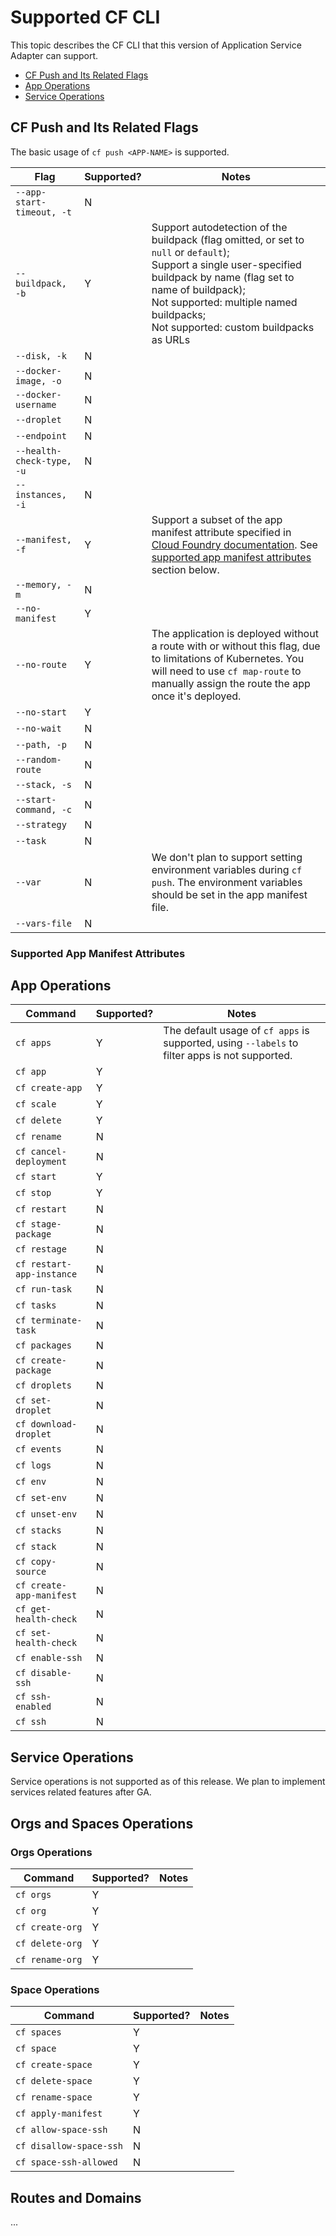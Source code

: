 # Supported CF CLI

This topic describes the CF CLI that this version of Application Service Adapter can support.

* [CF Push and Its Related Flags](#cf-push-flags)
* [App Operations](#app-operations)
* [Service Operations](#service-operations)

## <a id="cf-push-flags"></a> CF Push and Its Related Flags

The basic usage of `cf push <APP-NAME>` is supported.

| Flag | Supported? | Notes |
|------|------------|-------|
|`--app-start-timeout, -t`| N | |
|`--buildpack, -b`| Y | Support autodetection of the buildpack (flag omitted, or set to `null` or `default`); <br> Support a single user-specified buildpack by name (flag set to name of buildpack);<br> Not supported: multiple named buildpacks; <br> Not supported: custom buildpacks as URLs |
|`--disk, -k`| N |  |
|`--docker-image, -o`| N |  |
|`--docker-username`| N |  |
|`--droplet`| N |  |
|`--endpoint`| N |  |
|`--health-check-type, -u`| N |  |
|`--instances, -i`| N |  |
|`--manifest, -f`| Y | Support a subset of the app manifest attribute specified in [Cloud Foundry documentation](https://docs.cloudfoundry.org/devguide/deploy-apps/manifest-attributes.html). See [supported app manifest attributes](#supported-manifest-attributes) section below. |
|`--memory, -m`| N |  |
|`--no-manifest`| Y |  |
|`--no-route`| Y | The application is deployed without a route with or without this flag, due to limitations of Kubernetes. You will need to use `cf map-route` to manually assign the route the app once it's deployed.|
|`--no-start`| Y |  |
|`--no-wait`| N |  |
|`--path, -p`| N |  |
|`--random-route`| N |  |
|`--stack, -s`| N |  |
|`--start-command, -c`| N |  |
|`--strategy`| N |  |
|`--task`| N |  |
|`--var`| N | We don't plan to support setting environment variables during `cf push`. The environment variables should be set in the app manifest file.  |
|`--vars-file`| N |  |

### <a id="supported-manifest-attributes"></a> Supported App Manifest Attributes





## <a id="app-operations"></a> App Operations

| Command | Supported? | Notes |
|---------|------------|-------|
|`cf apps`| Y | The default usage of `cf apps` is supported, using `--labels` to filter apps is not supported. |
|`cf app` | Y |     |
|`cf create-app` | Y |     |
|`cf scale` | Y |     |
|`cf delete` | Y |     |
|`cf rename` | N |     |
|`cf cancel-deployment` | N |     |
|`cf start` | Y |     |
|`cf stop` | Y |     |
|`cf restart` | N |     |
|`cf stage-package` | N |     |
|`cf restage` | N |     |
|`cf restart-app-instance` | N |     |
|`cf run-task` | N |     |
|`cf tasks` | N |     |
|`cf terminate-task` | N |     |
|`cf packages` | N |     |
|`cf create-package` | N |     |
|`cf droplets` | N |     |
|`cf set-droplet` | N |     |
|`cf download-droplet` | N |     |
|`cf events` | N |     |
|`cf logs` | N |     |
|`cf env` | N |     |
|`cf set-env` | N |     |
|`cf unset-env` | N |     |
|`cf stacks` | N |     |
|`cf stack` | N |     |
|`cf copy-source` | N |     |
|`cf create-app-manifest` | N |     |
|`cf get-health-check` | N |     |
|`cf set-health-check` | N |     |
|`cf enable-ssh` | N |     |
|`cf disable-ssh` | N |     |
|`cf ssh-enabled` | N |     |
|`cf ssh` | N |     |

## <a id="service-operations"></a> Service Operations
Service operations is not supported as of this release. We plan to implement services related features after GA.

## <a id="org-space-operations"></a> Orgs and Spaces Operations

### Orgs Operations
| Command | Supported? | Notes |
|---------|------------|-------|
|`cf orgs`| Y |   | 
|`cf org`| Y |   | 
|`cf create-org`| Y |   | 
|`cf delete-org`| Y |   | 
|`cf rename-org`| Y |   | 

### Space Operations

| Command | Supported? | Notes |
|---------|------------|-------|
|`cf spaces`| Y |   | 
|`cf space`| Y |   | 
|`cf create-space`| Y |   | 
|`cf delete-space`| Y |   | 
|`cf rename-space`| Y |   | 
|`cf apply-manifest`| Y |   | 
|`cf allow-space-ssh`| N |   | 
|`cf disallow-space-ssh`| N |   | 
|`cf space-ssh-allowed`| N |   | 

## Routes and Domains

...